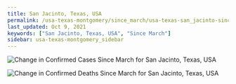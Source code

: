 ```yaml
---
title: San Jacinto, Texas, USA
permalink: /usa-texas-montgomery/since_march/usa-texas-san_jacinto-since_march.html
last_updated: Oct 9, 2021
keywords: ["San Jacinto, Texas, USA", "Since March"]
sidebar: usa-texas-montgomery_sidebar
---
```


![Change in Confirmed Cases Since March for San Jacinto, Texas, USA](/covid_tracker/images/graphs/usa-texas-san_jacinto-delta_confirmed-since_march_graph.png)

![Change in Confirmed Deaths Since March for San Jacinto, Texas, USA](/covid_tracker/images/graphs/usa-texas-san_jacinto-delta_deaths-since_march_graph.png)
